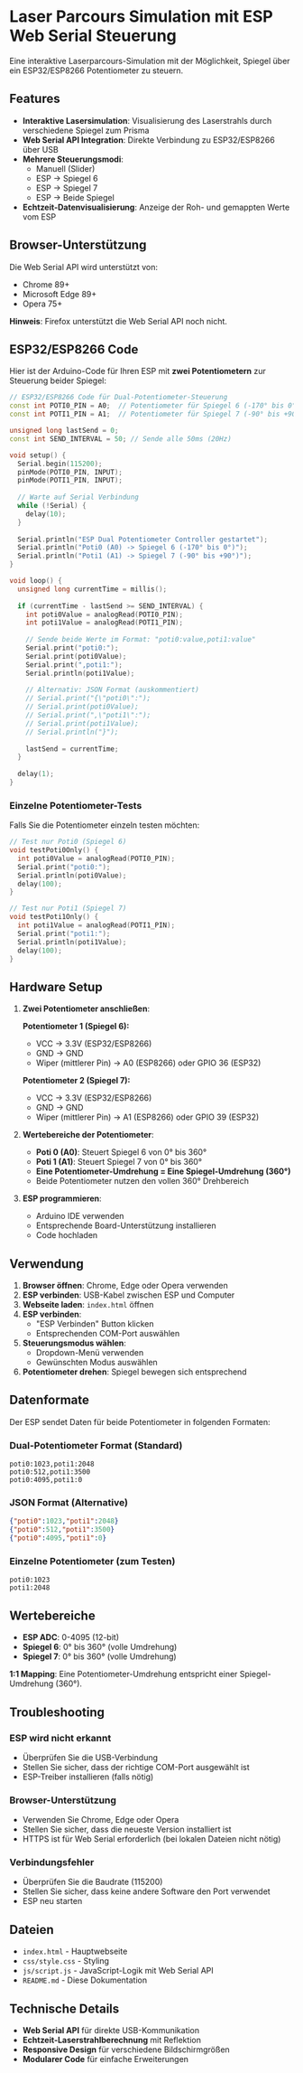# Laser Parcours Simulation mit ESP Web Serial Steuerung

Eine interaktive Laserparcours-Simulation mit der Möglichkeit, Spiegel über ein ESP32/ESP8266 Potentiometer zu steuern.

## Features

- **Interaktive Lasersimulation**: Visualisierung des Laserstrahls durch verschiedene Spiegel zum Prisma
- **Web Serial API Integration**: Direkte Verbindung zu ESP32/ESP8266 über USB
- **Mehrere Steuerungsmodi**:
  - Manuell (Slider)
  - ESP → Spiegel 6
  - ESP → Spiegel 7  
  - ESP → Beide Spiegel
- **Echtzeit-Datenvisualisierung**: Anzeige der Roh- und gemappten Werte vom ESP

## Browser-Unterstützung

Die Web Serial API wird unterstützt von:
- Chrome 89+
- Microsoft Edge 89+
- Opera 75+

**Hinweis**: Firefox unterstützt die Web Serial API noch nicht.

## ESP32/ESP8266 Code

Hier ist der Arduino-Code für Ihren ESP mit **zwei Potentiometern** zur Steuerung beider Spiegel:

```cpp
// ESP32/ESP8266 Code für Dual-Potentiometer-Steuerung
const int POTI0_PIN = A0;  // Potentiometer für Spiegel 6 (-170° bis 0°)
const int POTI1_PIN = A1;  // Potentiometer für Spiegel 7 (-90° bis +90°)

unsigned long lastSend = 0;
const int SEND_INTERVAL = 50; // Sende alle 50ms (20Hz)

void setup() {
  Serial.begin(115200);
  pinMode(POTI0_PIN, INPUT);
  pinMode(POTI1_PIN, INPUT);
  
  // Warte auf Serial Verbindung
  while (!Serial) {
    delay(10);
  }
  
  Serial.println("ESP Dual Potentiometer Controller gestartet");
  Serial.println("Poti0 (A0) -> Spiegel 6 (-170° bis 0°)");
  Serial.println("Poti1 (A1) -> Spiegel 7 (-90° bis +90°)");
}

void loop() {
  unsigned long currentTime = millis();
  
  if (currentTime - lastSend >= SEND_INTERVAL) {
    int poti0Value = analogRead(POTI0_PIN);
    int poti1Value = analogRead(POTI1_PIN);
    
    // Sende beide Werte im Format: "poti0:value,poti1:value"
    Serial.print("poti0:");
    Serial.print(poti0Value);
    Serial.print(",poti1:");
    Serial.println(poti1Value);
    
    // Alternativ: JSON Format (auskommentiert)
    // Serial.print("{\"poti0\":");
    // Serial.print(poti0Value);
    // Serial.print(",\"poti1\":");
    // Serial.print(poti1Value);
    // Serial.println("}");
    
    lastSend = currentTime;
  }
  
  delay(1);
}
```

### Einzelne Potentiometer-Tests

Falls Sie die Potentiometer einzeln testen möchten:

```cpp
// Test nur Poti0 (Spiegel 6)
void testPoti0Only() {
  int poti0Value = analogRead(POTI0_PIN);
  Serial.print("poti0:");
  Serial.println(poti0Value);
  delay(100);
}

// Test nur Poti1 (Spiegel 7)  
void testPoti1Only() {
  int poti1Value = analogRead(POTI1_PIN);
  Serial.print("poti1:");
  Serial.println(poti1Value);
  delay(100);
}
```

## Hardware Setup

1. **Zwei Potentiometer anschließen**:
   
   **Potentiometer 1 (Spiegel 6):**
   - VCC → 3.3V (ESP32/ESP8266)
   - GND → GND
   - Wiper (mittlerer Pin) → A0 (ESP8266) oder GPIO 36 (ESP32)
   
   **Potentiometer 2 (Spiegel 7):**
   - VCC → 3.3V (ESP32/ESP8266)
   - GND → GND
   - Wiper (mittlerer Pin) → A1 (ESP8266) oder GPIO 39 (ESP32)

2. **Wertebereiche der Potentiometer**:
   - **Poti 0 (A0)**: Steuert Spiegel 6 von 0° bis 360°
   - **Poti 1 (A1)**: Steuert Spiegel 7 von 0° bis 360°
   - **Eine Potentiometer-Umdrehung = Eine Spiegel-Umdrehung (360°)**
   - Beide Potentiometer nutzen den vollen 360° Drehbereich

3. **ESP programmieren**:
   - Arduino IDE verwenden
   - Entsprechende Board-Unterstützung installieren
   - Code hochladen

## Verwendung

1. **Browser öffnen**: Chrome, Edge oder Opera verwenden
2. **ESP verbinden**: USB-Kabel zwischen ESP und Computer
3. **Webseite laden**: `index.html` öffnen
4. **ESP verbinden**: 
   - "ESP Verbinden" Button klicken
   - Entsprechenden COM-Port auswählen
5. **Steuerungsmodus wählen**:
   - Dropdown-Menü verwenden
   - Gewünschten Modus auswählen
6. **Potentiometer drehen**: Spiegel bewegen sich entsprechend

## Datenformate

Der ESP sendet Daten für beide Potentiometer in folgenden Formaten:

### Dual-Potentiometer Format (Standard)
```
poti0:1023,poti1:2048
poti0:512,poti1:3500
poti0:4095,poti1:0
```

### JSON Format (Alternative)
```json
{"poti0":1023,"poti1":2048}
{"poti0":512,"poti1":3500}
{"poti0":4095,"poti1":0}
```

### Einzelne Potentiometer (zum Testen)
```
poti0:1023
poti1:2048
```

## Wertebereiche

- **ESP ADC**: 0-4095 (12-bit)
- **Spiegel 6**: 0° bis 360° (volle Umdrehung)
- **Spiegel 7**: 0° bis 360° (volle Umdrehung)

**1:1 Mapping**: Eine Potentiometer-Umdrehung entspricht einer Spiegel-Umdrehung (360°).

## Troubleshooting

### ESP wird nicht erkannt
- Überprüfen Sie die USB-Verbindung
- Stellen Sie sicher, dass der richtige COM-Port ausgewählt ist
- ESP-Treiber installieren (falls nötig)

### Browser-Unterstützung
- Verwenden Sie Chrome, Edge oder Opera
- Stellen Sie sicher, dass die neueste Version installiert ist
- HTTPS ist für Web Serial erforderlich (bei lokalen Dateien nicht nötig)

### Verbindungsfehler
- Überprüfen Sie die Baudrate (115200)
- Stellen Sie sicher, dass keine andere Software den Port verwendet
- ESP neu starten

## Dateien

- `index.html` - Hauptwebseite
- `css/style.css` - Styling
- `js/script.js` - JavaScript-Logik mit Web Serial API
- `README.md` - Diese Dokumentation

## Technische Details

- **Web Serial API** für direkte USB-Kommunikation
- **Echtzeit-Laserstrahlberechnung** mit Reflektion
- **Responsive Design** für verschiedene Bildschirmgrößen
- **Modularer Code** für einfache Erweiterungen
